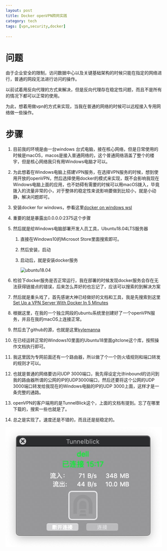 ```yaml
---
layout: post
title: Docker openVPN跨网实践
category: tech
tags: [vpn,security,docker]

---
```


# 问题

由于企业安全的限制，访问数据中心以及关键基础架构的时候只能在指定的网络进行，普通的网段无法进行访问的操作。

以前试着用反向代理的方式来解决，但是反向代理存在稳定性问题，而且不是所有的情况下都可以正常的使用。

为此，想着用做vpn的方式来实现，当我在普通的网络的时候可以远程接入专用网络做一些操作。

# 步骤

1. 目前我的环境是由一台windows 台式电脑，接在核心网络，但是日常使用的时候是macOS，macos是接入普通网络的，这个普通网络涵盖了整个的楼宇，但是核心网络我只有用Windows电脑才可以。

2. 为此想着在Windows电脑上搭建VPN服务，在选择VPN服务的时候，想到使用开放的openVPN，然后选择使用docker的模式来实现，既不会影响我现在Windows电脑上面的应用，也不妨碍有需要的时候可以用macOS拨入，毕竟拨入的流量非常的小，对于整体的稳定性来说影响要做到比较小，就是小动静，解决问题即可。

3. 安装docker for windows，参看这里[docker on windows wsl](https://nickjanetakis.com/blog/setting-up-docker-for-windows-and-wsl-to-work-flawlessly)

4. 重要的就是暴露出0.0.0.0:2375这个步骤

5. 然后就是给Windows电脑部署开发人员工具，Ubuntu18.04LTS服务器

   1. 直接在Windows10的Microsot Store里面搜索即可。

   2. 然后安装，启动

   3. 启动后，就是安装docker服务

      ![ubuntu18.04](/images/tupian/ubuntuwindows.jpg)

6. 检验下docker服务是否正常运行，我在部署的时候发现docker服务会存在无法获得链接点的错误，后来怎么弄好的也忘记了，应该可以搜索的到解决方案

7. 然后就是重头戏了，首先感谢大神已经做好的文档和工具，我是先搜索到这里[Set Up a VPN Server With Docker In 5 Minutes](https://medium.com/@gurayy/set-up-a-vpn-server-with-docker-in-5-minutes-a66184882c45)

8. 根据这里，在我的一个独立网段的ubuntu系统里创建好了一个openVPN服务，并且在我的macOS上连接正常。

9. 然后去了github的源，也就是这里[kylemanna](https://github.com/kylemanna/docker-openvpn)

10. 在已经运转正常的Windows10里面的Ubuntu18里面gitclone这个库，按照操作文档执行即可。

11. 我这里因为专网前面还有一个路由器，所以做了个一个防火墙规则和端口转发的规则才可以。

12. 也就是普通的网络要访问UDP 3000端口，我先得设定允许inbound的访问到我的路由器所谓的公网的IP的UDP3000端口，然后还要将这个公网的UDP 3000端口转发给我现在的Windows电脑的IP的UDP 3000上面，这样才是一条完整的通路。

13. openVPN的客户端用的是TunnelBlick这个，上面的文档有提到。忘了在哪里下载的，搜索一些也就是了。

14. 总之是实现了。速度还是不错的，而且还是挺稳定的。

![tunnelblick](/images/tupian/tunnelblick.jpg)